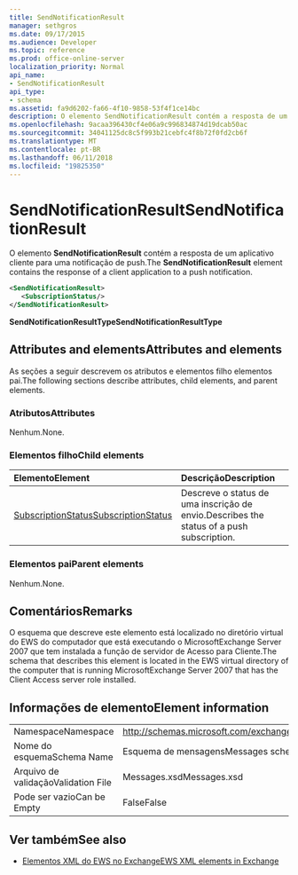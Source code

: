 ```yaml
---
title: SendNotificationResult
manager: sethgros
ms.date: 09/17/2015
ms.audience: Developer
ms.topic: reference
ms.prod: office-online-server
localization_priority: Normal
api_name:
- SendNotificationResult
api_type:
- schema
ms.assetid: fa9d6202-fa66-4f10-9858-53f4f1ce14bc
description: O elemento SendNotificationResult contém a resposta de um aplicativo cliente para uma notificação de push.
ms.openlocfilehash: 9acaa396430cf4e06a9c996834874d19dcab50ac
ms.sourcegitcommit: 34041125dc8c5f993b21cebfc4f8b72f0fd2cb6f
ms.translationtype: MT
ms.contentlocale: pt-BR
ms.lasthandoff: 06/11/2018
ms.locfileid: "19825350"
---
```

# <a name="sendnotificationresult"></a><span data-ttu-id="5005c-103">SendNotificationResult</span><span class="sxs-lookup"><span data-stu-id="5005c-103">SendNotificationResult</span></span>

<span data-ttu-id="5005c-104">O elemento **SendNotificationResult** contém a resposta de um aplicativo cliente para uma notificação de push.</span><span class="sxs-lookup"><span data-stu-id="5005c-104">The **SendNotificationResult** element contains the response of a client application to a push notification.</span></span> 
  
```xml
<SendNotificationResult>
   <SubscriptionStatus/>
</SendNotificationResult>
```

 <span data-ttu-id="5005c-105">**SendNotificationResultType**</span><span class="sxs-lookup"><span data-stu-id="5005c-105">**SendNotificationResultType**</span></span>
## <a name="attributes-and-elements"></a><span data-ttu-id="5005c-106">Attributes and elements</span><span class="sxs-lookup"><span data-stu-id="5005c-106">Attributes and elements</span></span>

<span data-ttu-id="5005c-107">As seções a seguir descrevem os atributos e elementos filho elementos pai.</span><span class="sxs-lookup"><span data-stu-id="5005c-107">The following sections describe attributes, child elements, and parent elements.</span></span>
  
### <a name="attributes"></a><span data-ttu-id="5005c-108">Atributos</span><span class="sxs-lookup"><span data-stu-id="5005c-108">Attributes</span></span>

<span data-ttu-id="5005c-109">Nenhum.</span><span class="sxs-lookup"><span data-stu-id="5005c-109">None.</span></span>
  
### <a name="child-elements"></a><span data-ttu-id="5005c-110">Elementos filho</span><span class="sxs-lookup"><span data-stu-id="5005c-110">Child elements</span></span>

|<span data-ttu-id="5005c-111">**Elemento**</span><span class="sxs-lookup"><span data-stu-id="5005c-111">**Element**</span></span>|<span data-ttu-id="5005c-112">**Descrição**</span><span class="sxs-lookup"><span data-stu-id="5005c-112">**Description**</span></span>|
|:-----|:-----|
|[<span data-ttu-id="5005c-113">SubscriptionStatus</span><span class="sxs-lookup"><span data-stu-id="5005c-113">SubscriptionStatus</span></span>](subscriptionstatus.md) <br/> |<span data-ttu-id="5005c-114">Descreve o status de uma inscrição de envio.</span><span class="sxs-lookup"><span data-stu-id="5005c-114">Describes the status of a push subscription.</span></span>  <br/> |
   
### <a name="parent-elements"></a><span data-ttu-id="5005c-115">Elementos pai</span><span class="sxs-lookup"><span data-stu-id="5005c-115">Parent elements</span></span>

<span data-ttu-id="5005c-116">Nenhum.</span><span class="sxs-lookup"><span data-stu-id="5005c-116">None.</span></span>
  
## <a name="remarks"></a><span data-ttu-id="5005c-117">Comentários</span><span class="sxs-lookup"><span data-stu-id="5005c-117">Remarks</span></span>

<span data-ttu-id="5005c-118">O esquema que descreve este elemento está localizado no diretório virtual do EWS do computador que está executando o MicrosoftExchange Server 2007 que tem instalada a função de servidor de Acesso para Cliente.</span><span class="sxs-lookup"><span data-stu-id="5005c-118">The schema that describes this element is located in the EWS virtual directory of the computer that is running MicrosoftExchange Server 2007 that has the Client Access server role installed.</span></span>
  
## <a name="element-information"></a><span data-ttu-id="5005c-119">Informações de elemento</span><span class="sxs-lookup"><span data-stu-id="5005c-119">Element information</span></span>

|||
|:-----|:-----|
|<span data-ttu-id="5005c-120">Namespace</span><span class="sxs-lookup"><span data-stu-id="5005c-120">Namespace</span></span>  <br/> |http://schemas.microsoft.com/exchange/services/2006/messages  <br/> |
|<span data-ttu-id="5005c-121">Nome do esquema</span><span class="sxs-lookup"><span data-stu-id="5005c-121">Schema Name</span></span>  <br/> |<span data-ttu-id="5005c-122">Esquema de mensagens</span><span class="sxs-lookup"><span data-stu-id="5005c-122">Messages schema</span></span>  <br/> |
|<span data-ttu-id="5005c-123">Arquivo de validação</span><span class="sxs-lookup"><span data-stu-id="5005c-123">Validation File</span></span>  <br/> |<span data-ttu-id="5005c-124">Messages.xsd</span><span class="sxs-lookup"><span data-stu-id="5005c-124">Messages.xsd</span></span>  <br/> |
|<span data-ttu-id="5005c-125">Pode ser vazio</span><span class="sxs-lookup"><span data-stu-id="5005c-125">Can be Empty</span></span>  <br/> |<span data-ttu-id="5005c-126">False</span><span class="sxs-lookup"><span data-stu-id="5005c-126">False</span></span>  <br/> |
   
## <a name="see-also"></a><span data-ttu-id="5005c-127">Ver também</span><span class="sxs-lookup"><span data-stu-id="5005c-127">See also</span></span>



- [<span data-ttu-id="5005c-128">Elementos XML do EWS no Exchange</span><span class="sxs-lookup"><span data-stu-id="5005c-128">EWS XML elements in Exchange</span></span>](ews-xml-elements-in-exchange.md)


